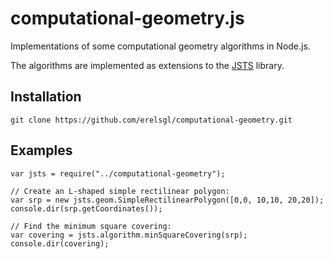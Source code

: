 computational-geometry.js
=========================

Implementations of some computational geometry algorithms in Node.js.

The algorithms are implemented as extensions to the [JSTS](https://github.com/bjornharrtell/jsts) library.


Installation
------------

    git clone https://github.com/erelsgl/computational-geometry.git


Examples
--------

    var jsts = require("../computational-geometry");

    // Create an L-shaped simple rectilinear polygon:
    var srp = new jsts.geom.SimpleRectilinearPolygon([0,0, 10,10, 20,20]);
    console.dir(srp.getCoordinates());

    // Find the minimum square covering:
    var covering = jsts.algorithm.minSquareCovering(srp);
    console.dir(covering);
